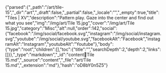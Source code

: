 {"parsed":{"_path":"/art/tile-15","_dir":"art","_draft":false,"_partial":false,"_locale":"","_empty":true,"title":"Tiles | XV","description":"Pattern play. Gaze into the center and find out what you see","img":"/img/art/Tile 15.jpg","cover":"/img/art/Tile 15.jpg","category":"Misc","alt":null,"order":142,"social":{"facebook":"/img/social/facebook.svg","instagram":"/img/social/instagram.svg","youtube":"/img/social/youtube.svg","facebookAlt":"Facebook","instagramAlt":"Instagram","youtubeAlt":"Youtube"},"body":{"type":"root","children":[],"toc":{"title":"","searchDepth":2,"depth":2,"links":[]}},"_type":"markdown","_id":"content:art:Tile 15.md","_source":"content","_file":"art/Tile 15.md","_extension":"md"},"hash":"oD8bY0n5Z5"}